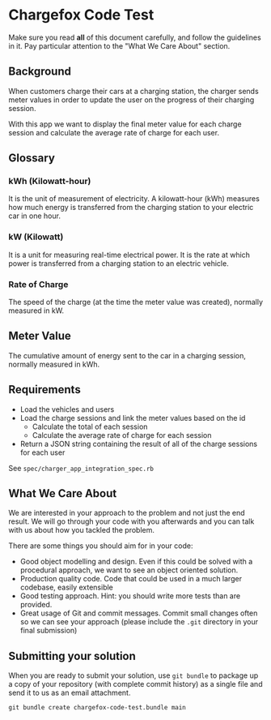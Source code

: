# Chargefox Code Test

Make sure you read **all** of this document carefully, and follow the guidelines in it. Pay particular attention to the "What We Care About" section.

## Background

When customers charge their cars at a charging station, the charger sends meter values in order to update the user on the progress of their charging session.

With this app we want to display the final meter value for each charge session and calculate the average rate of charge for each user.

## Glossary

### kWh (Kilowatt-hour)

It is the unit of measurement of electricity. A kilowatt-hour (kWh) measures how much energy is transferred from the charging station to your electric car in one hour.

### kW (Kilowatt)

It is a unit for measuring real-time electrical power. It is the rate at which power is transferred from a charging station to an electric vehicle.

### Rate of Charge

The speed of the charge (at the time the meter value was created), normally measured in kW.

## Meter Value

The cumulative amount of energy sent to the car in a charging session, normally measured in kWh.

## Requirements

- Load the vehicles and users
- Load the charge sessions and link the meter values based on the id
  - Calculate the total of each session
  - Calculate the average rate of charge for each session
- Return a JSON string containing the result of all of the charge sessions for each user

See `spec/charger_app_integration_spec.rb`

## What We Care About

We are interested in your approach to the problem and not just the end result. We will go through your code with you afterwards and you can talk with us about how you tackled the problem.

There are some things you should aim for in your code:

- Good object modelling and design. Even if this could be solved with a procedural approach, we want to see an object oriented solution.
- Production quality code. Code that could be used in a much larger codebase, easily extensible
- Good testing approach. Hint: you should write more tests than are provided.
- Great usage of Git and commit messages. Commit small changes often so we can see your approach (please include the `.git` directory in your final submission)

## Submitting your solution

When you are ready to submit your solution, use `git bundle` to package up a copy of your repository (with complete commit history) as a single file and send it to us as an email attachment.

```
git bundle create chargefox-code-test.bundle main
```
